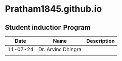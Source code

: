 # Pratham1845.github.io
## Student induction Program
| Date | Name | Description |
| ---- | ---- | ----------- |
| 11-07-24 | Dr. Arvind Dhingra |              |
|      |      |             |
